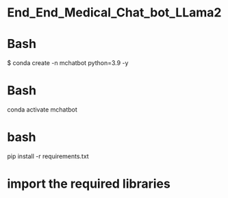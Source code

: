 # End_End_Medical_Chat_bot_LLama2

# Bash 
$ conda create -n mchatbot python=3.9 -y

# Bash 
conda activate mchatbot 

# bash 
pip install -r requirements.txt

# import the required libraries
